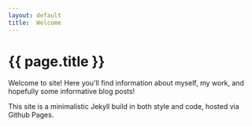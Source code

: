 ```yaml
---
layout: default
title:  Welcome
---
```


# {{ page.title }}


Welcome to site! Here you'll find information about myself, my work, and hopefully some informative blog posts!

This site is a minimalistic Jekyll build in both style and code, hosted via Github Pages.

